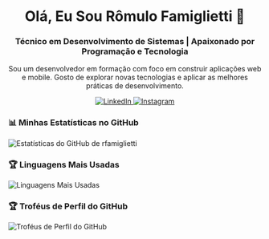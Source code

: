 <!-- Header -->
<h1 align="center">Olá, Eu Sou Rômulo Famiglietti 👋</h1>
<h3 align="center">Técnico em Desenvolvimento de Sistemas | Apaixonado por Programação e Tecnologia</h3>

<!-- About Me -->
<p align="center">
  Sou um desenvolvedor em formação com foco em construir aplicações web e mobile. Gosto de explorar novas tecnologias e aplicar as melhores práticas de desenvolvimento.

<!-- Social Icons -->
<p align="center">
  <a href="https://www.linkedin.com/in/rômulo-famiglietti" target="_blank">
    <img src="https://img.shields.io/badge/-LinkedIn-0077B5?style=flat-square&logo=Linkedin&logoColor=white" alt="LinkedIn">
  </a>
  <a href="https://www.instagram.com/r_famiglietti" target="_blank">
    <img src="https://img.shields.io/badge/-Instagram-E4405F?style=flat-square&logo=Instagram&logoColor=white" alt="Instagram">
  </a>
</p>

### 📊 Minhas Estatísticas no GitHub

![Estatísticas do GitHub de rfamiglietti](https://github-readme-stats.vercel.app/api?username=rfamiglietti&show_icons=true&theme=radical)

### 🏆 Linguagens Mais Usadas

![Linguagens Mais Usadas](https://github-readme-stats.vercel.app/api/top-langs/?username=rfamiglietti&layout=compact&theme=radical)

### 🏆 Troféus de Perfil do GitHub

![Troféus de Perfil do GitHub](https://github-profile-trophy.vercel.app/?username=rfamiglietti&theme=onedark)

